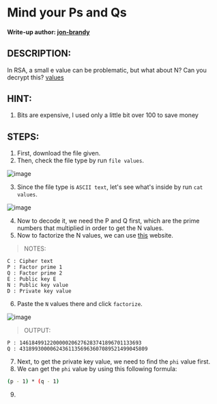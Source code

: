 # Mind your Ps and Qs
#### Write-up author: [jon-brandy](https://github.com/jon-brandy)
## DESCRIPTION:
In RSA, a small e value can be problematic, but what about N? Can you decrypt this? [values](https://github.com/jon-brandy/CTF-WRITE-UP/blob/5eaa47528ad039a89549be944444270c59725eca/Asset/Mind%20your%20Ps%20and%20Qs/values)
## HINT:
1. Bits are expensive, I used only a little bit over 100 to save money
## STEPS:
1. First, download the file given.
2. Then, check the file type by run `file values`.

![image](https://user-images.githubusercontent.com/70703371/179344921-f9a3a22a-be04-4bfb-af65-a9ef04feec5f.png)

3. Since the file type is `ASCII text`, let's see what's inside by run `cat values`.

![image](https://user-images.githubusercontent.com/70703371/179344951-c7df30c6-521c-4baf-a735-5e79a379f6de.png)

4. Now to decode it, we need the P and Q first, which are the prime numbers that multiplied in order to get the N values.
5. Now to factorize the N values, we can use [this](http://factordb.com/) website.

> NOTES:

```
C : Cipher text
P : Factor prime 1
Q : Factor prime 2
E : Public key E
N : Public key value
D : Private key value

```

6. Paste the `N` values there and click `factorize`.

![image](https://user-images.githubusercontent.com/70703371/179345063-3f4c9f81-4466-42ef-9ee6-145163f5047b.png)

> OUTPUT:

```
P : 1461849912200000206276283741896701133693
Q : 431899300006243611356963607089521499045809
```

7. Next, to get the private key value, we need to find the `phi` value first.
8. We can get the `phi` value by using this following formula:

```bash
(p - 1) * (q - 1)
```

9. 

